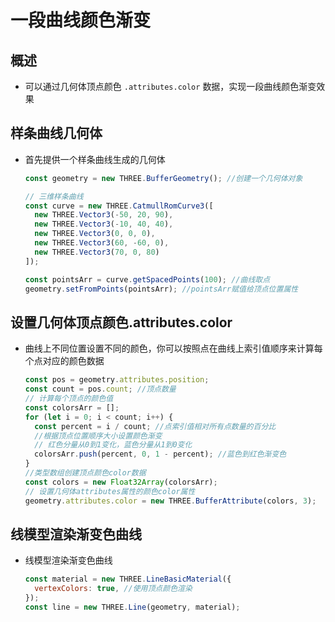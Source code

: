# 一段曲线颜色渐变

## 概述

+ 可以通过几何体顶点颜色 `.attributes.color` 数据，实现一段曲线颜色渐变效果

## 样条曲线几何体

+ 首先提供一个样条曲线生成的几何体

  ```js
  const geometry = new THREE.BufferGeometry(); //创建一个几何体对象

  // 三维样条曲线
  const curve = new THREE.CatmullRomCurve3([
    new THREE.Vector3(-50, 20, 90),
    new THREE.Vector3(-10, 40, 40),
    new THREE.Vector3(0, 0, 0),
    new THREE.Vector3(60, -60, 0),
    new THREE.Vector3(70, 0, 80)
  ]);

  const pointsArr = curve.getSpacedPoints(100); //曲线取点
  geometry.setFromPoints(pointsArr); //pointsArr赋值给顶点位置属性
  ```

## 设置几何体顶点颜色.attributes.color

+ 曲线上不同位置设置不同的颜色，你可以按照点在曲线上索引值顺序来计算每个点对应的颜色数据

  ```js
  const pos = geometry.attributes.position;
  const count = pos.count; //顶点数量
  // 计算每个顶点的颜色值
  const colorsArr = [];
  for (let i = 0; i < count; i++) {
    const percent = i / count; //点索引值相对所有点数量的百分比
    //根据顶点位置顺序大小设置颜色渐变
    // 红色分量从0到1变化，蓝色分量从1到0变化
    colorsArr.push(percent, 0, 1 - percent); //蓝色到红色渐变色
  }
  //类型数组创建顶点颜色color数据
  const colors = new Float32Array(colorsArr);
  // 设置几何体attributes属性的颜色color属性
  geometry.attributes.color = new THREE.BufferAttribute(colors, 3);
  ```

## 线模型渲染渐变色曲线

+ 线模型渲染渐变色曲线

  ```js
  const material = new THREE.LineBasicMaterial({
    vertexColors: true, //使用顶点颜色渲染
  });
  const line = new THREE.Line(geometry, material);
  ```
